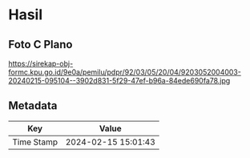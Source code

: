 # Hasil

## Foto C Plano

https://sirekap-obj-formc.kpu.go.id/9e0a/pemilu/pdpr/92/03/05/20/04/9203052004003-20240215-095104--3902d831-5f29-47ef-b96a-84ede690fa78.jpg


## Metadata

| Key        | Value               |
| ---------- | ------------------- |
| Time Stamp | 2024-02-15 15:01:43 |



